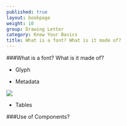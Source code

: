 ```yaml
---
published: true
layout: bookpage
weight: 10
group: Drawing Letter
category: Know Your Basics
title: What is a font? What is it made of?
---
```



###What is a font? What is it made of?

- Glyph

- Metadata

<img src="images/info_ps_names.png"/>

- Tables 

###Use of Components?
